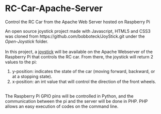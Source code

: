# RC-Car-Apache-Server

Control the RC Car from the Apache Web Server hosted on Raspberry Pi

<html>
    <body>
        An open source joystick project made with Javascript, HTML5 and CSS3 was cloned from https://github.com/bobboteck/JoyStick.git under the <i>Open-Joystick</i> folder. <br><br>
        In this project, a <a href="https://github.com/bobboteck/JoyStick.git">joystick</a> will be available on the Apache Webserver of the Raspberry Pi that controls the RC car. From there, the joystick will return 2 values to the pi: <br>
        <ol>
            <li>y-position: indicates the state of the car (moving forward, backward, or at a stopping state).</li>
            <li>x-position: an int value that will control the direction of the front wheels.</li><br>
        </ol>
        The Raspberry Pi GPIO pins will be controlled in Python, and the communication between the pi and the server will be done in PHP. PHP allows an easy execution of codes on the command line.
    </body>
</html>
